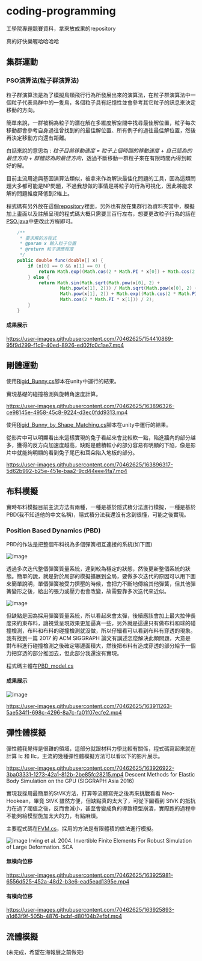 # coding-programming

工學院專題競賽資料，拿來放成果的repository

真的好快樂喔哈哈哈哈

## 集群運動

### PSO演算法(粒子群演算法)

粒子群演算法是為了模擬鳥類飛行行為所發展出來的演算法，在粒子群演算法中一個粒子代表鳥群中的一隻鳥，各個粒子具有記憶性並會參考其它粒子的訊息來決定移動的方向。

簡單來說，一群被稱為粒子的潛在解在多維度解空間中找尋最佳解位置，粒子每次移動都會參考自身過往曾找到的的最佳解位置、所有例子的過往最佳解位置，然後再決定移動方向還有距離。

白話來說的意思為 : *粒子目前移動速度 = 粒子上個時間的移動速度 + 自己認為的最佳方向 + 群體認為的最佳方向*，透過不斷移動一群粒子來在有限時間內得到較好的解。

目前主流用途與基因演算法類似，被拿來作為解決最佳化問題的工具，因為這類問題大多都可能是NP問題，不過我想做的事情是將粒子的行為可視化，因此將能求解的問題維度降低到2維上。

程式碼有另外放在這個[repository](https://github.com/afan0918/PSO)裡面，另外也有放在集群行為資料夾當中，模擬加上畫面以及註解呈現的程式碼大概只需要三百行左右，想要更改粒子行為的話在[PSO.java](https://github.com/afan0918/PSO/blob/main/PSO.java)中更改此方程即可。

```java
    /**
     * 要求解的方程式
     * @param x 輸入粒子位置
     * @return 粒子適應程度
     */
    public double func(double[] x) {
        if (x[0] == 0 && x[1] == 0) {
            return Math.exp((Math.cos(2 * Math.PI * x[0]) + Math.cos(2 * Math.PI * x[1])) / 2);
        } else {
            return Math.sin(Math.sqrt(Math.pow(x[0], 2) +
                    Math.pow(x[1], 2))) / Math.sqrt(Math.pow(x[0], 2) +
                    Math.pow(x[1], 2)) + Math.exp((Math.cos(2 * Math.PI * x[0]) +
                    Math.cos(2 * Math.PI * x[1])) / 2);
        }
    }
```

#### 成果展示

https://user-images.githubusercontent.com/70462625/154410869-95f9d299-f1c9-40ed-8926-ed02fc0c1ae7.mp4

## 剛體運動

使用[Rigid_Bunny.cs](https://github.com/afan0918/coding-programming/blob/main/%E5%89%9B%E9%AB%94%E9%81%8B%E5%8B%95/Rigid_Bunny.cs)腳本在unity中運行的結果。

實現基礎的碰撞檢測與旋轉角速度計算。

https://user-images.githubusercontent.com/70462625/163896326-ce98145e-4958-45c8-9224-d3ec0fdd9313.mp4

使用[Rigid_Bunny_by_Shape_Matching.cs](https://github.com/afan0918/coding-programming/blob/main/%E5%89%9B%E9%AB%94%E9%81%8B%E5%8B%95/Rigid_Bunny_by_Shape_Matching.cs)腳本在unity中運行的結果。

從影片中可以明顯看出來這樣實現的兔子看起來會比較軟一點，陷進牆內的部分越多，獲得的反方向加速度越高，缺點是體積較小的部分容易有明顯的下陷，像是影片中就能夠明顯的看到兔子尾巴和耳朵陷入地板的部分。

https://user-images.githubusercontent.com/70462625/163896317-5d62b992-b25e-451e-baa2-9cd44eee4fa7.mp4

## 布料模擬

實時布料模擬目前主流方法有兩種，一種是基於隱式積分法進行模擬，一種是基於PBD(我不知道他的中文名稱)，隱式積分法我還沒有念到很懂，可能之後實現。

### Position Based Dynamics (PBD)

PBD的作法是把整個布料視為多個彈簧相互連接的系統(如下圖)

![image](https://user-images.githubusercontent.com/70462625/163913434-e554c1d9-05d1-4d8d-b595-dc5016d61037.png)

透過多次迭代整個彈簧質量系統，達到較為穩定的狀態，然後更新整個系統的狀態。簡單的說，就是對於局部的模擬擴展到全局，要做多次迭代的原因可以用下圖來簡單說明，單個彈簧被受力擠壓的時候，會把力不斷地傳給其他彈簧，但其他彈簧變形之後，給出的張力或壓力也會改變，故需要靠多次迭代來近似。

![image](https://user-images.githubusercontent.com/70462625/163913597-ddf671ab-ee8f-4fc0-9ece-dbc23f9a78c2.png)

但缺點是因為採用彈簧質量系統，所以看起來會太彈，後續應該會加上最大拉伸長度來約束布料，讓視覺呈現效果更加逼真一些，另外就是這邊只有做布料和球的碰撞檢測，布料和布料的碰撞檢測就沒做，所以仔細看可以看到布料有穿透的現象。
我有找到一篇 2017 的 ACM SIGGRAPH 論文有講述怎麼解決此類問題，大意是對布料進行碰撞檢測之後確定哪邊面積大，然後把布料有造成穿透的部分給予一個力把穿透的部分推回去，但此部分我還沒有實現。

程式碼主體在[PBD_model.cs](https://github.com/afan0918/coding-programming/blob/main/%E5%B8%83%E6%96%99%E6%A8%A1%E6%93%AC/PBD_model.cs)

#### 成果展示

![image](https://user-images.githubusercontent.com/70462625/163804059-4b5ee5f2-f709-4d9b-b7d7-7e0e8995e450.png)

https://user-images.githubusercontent.com/70462625/163911263-5ae534f1-698c-4296-8a7c-fa01f07ecfe2.mp4

## 彈性體模擬

彈性體我覺得是很難的領域，這部分就跟材料力學比較有關係，程式碼寫起來就在計算 Ic 和 IIc，主流的幾種彈性體模擬方法可以看以下的影片展示。

https://user-images.githubusercontent.com/70462625/163926922-3ba03331-1273-42a1-812b-2be85fc28215.mp4
Descent Methods for Elastic Body Simulation on the GPU (SIGGRAPH Asia 2016)

實現我採用最簡單的StVK方法，打算等流體寫完之後再來挑戰看看 Neo-Hookean，畢竟 StVK 雖然方便，但缺點真的太大了，可從下圖看到 StVK 的抵抗力在過了閥值之後，反而會減小，甚至會變成負的導致模型崩潰，實際跑的過程中不能夠給模型施加太大的力，有點麻煩。

主要程式碼在[FVM.cs](https://github.com/afan0918/coding-programming/blob/main/%E5%BD%88%E6%80%A7%E9%AB%94%E6%A8%A1%E6%93%AC/FVM.cs)，採用的方法是有限體積的做法進行模擬。

![image](https://user-images.githubusercontent.com/70462625/163927284-c2b2f0e3-3872-4dd2-87f6-91a3be23a287.png)
Irving et al. 2004. Invertible Finite Elements For Robust Simulation of Large Deformation. SCA

#### 無橫向位移

https://user-images.githubusercontent.com/70462625/163925981-6556d525-452a-48d2-b3e6-ead5ead1395e.mp4

#### 有橫向位移

https://user-images.githubusercontent.com/70462625/163925893-a1d63f9f-505b-4876-bcbf-d80f04b2efbf.mp4

## 流體模擬

(未完成，希望在海報展之前做完)

